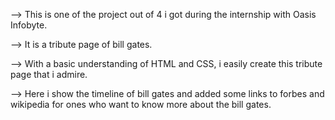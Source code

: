 --> This is one of the project out of 4 i got during the internship with Oasis Infobyte.

--> It is a tribute page of bill gates.

--> With a basic understanding of HTML and CSS, i easily create this tribute page that i admire.

--> Here i show the timeline of bill gates and added some links to forbes and wikipedia for ones who want to know more about the bill gates.